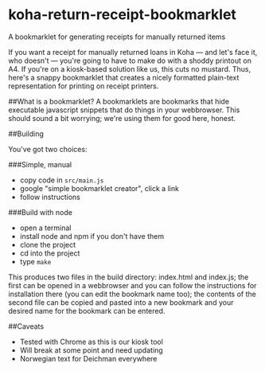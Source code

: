 # koha-return-receipt-bookmarklet
A bookmarklet for generating receipts for manually returned items

If you want a receipt for manually returned loans in Koha — and let's face it, who doesn't — you're going to have to make do with a shoddy printout on A4. If you're on a kiosk-based solution like us, this cuts no mustard. Thus, here's a snappy bookmarklet that creates a nicely formatted plain-text representation for printing on receipt printers.

##What is a bookmarklet?
A bookmarklets are bookmarks that hide executable javascript snippets that do things in your webbrowser. This should sound a bit worrying; we're using them for good here, honest.

##Building

You've got two choices:

###Simple, manual
- copy code in ```src/main.js```
- google "simple bookmarklet creator", click a link
- follow instructions

###Build with node
- open a terminal
- install node and npm if you don't have them
- clone the project
- cd into the project
- type ```make```

This produces two files in the build directory: index.html and index.js; the first can be opened in a webbrowser and you can follow the instructions for installation there (you can edit the bookmark name too); the contents of the second file can be copied and pasted into a new bookmark and your desired name for the bookmark can be entered.

##Caveats

- Tested with Chrome as this is our kiosk tool
- Will break at some point and need updating
- Norwegian text for Deichman everywhere